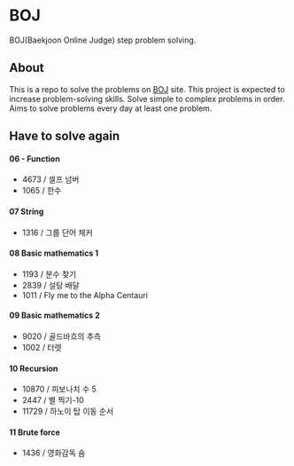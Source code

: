 # BOJ
BOJ(Baekjoon Online Judge) step problem solving.

## About
This is a repo to solve the problems on [BOJ](https://www.acmicpc.net/) site.
This project is expected to increase problem-solving skills.
Solve simple to complex problems in order. 
Aims to solve problems every day at least one problem.

## Have to solve again
#### 06 - Function
- 4673 / 셀프 넘버
- 1065 / 한수

#### 07 String
- 1316 / 그룹 단어 체커

#### 08 Basic mathematics 1
- 1193 / 분수 찾기
- 2839 / 설탕 배달
- 1011 / Fly me to the Alpha Centauri

#### 09 Basic mathematics 2
- 9020 / 골드바흐의 추측
- 1002 / 터렛

#### 10 Recursion
- 10870 / 피보나치 수 5
- 2447 / 별 찍기-10
- 11729 / 하노이 탑 이동 순서

#### 11 Brute force
- 1436 / 영화감독 숌
